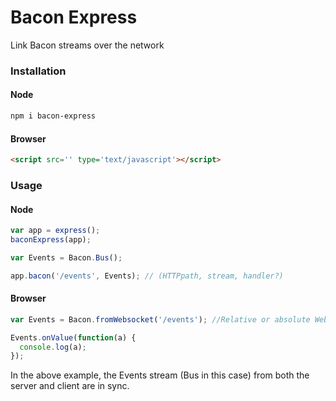 # Bacon Express
Link Bacon streams over the network

### Installation
#### Node
```bash
npm i bacon-express
```

#### Browser
```html
<script src='' type='text/javascript'></script>
```

### Usage

#### Node
```javascript
var app = express();
baconExpress(app);

var Events = Bacon.Bus();

app.bacon('/events', Events); // (HTTPpath, stream, handler?)
```

#### Browser
```javascript
var Events = Bacon.fromWebsocket('/events'); //Relative or absolute Websocket path (ws://localhost:1337/events)

Events.onValue(function(a) {
  console.log(a);
});
```

In the above example, the Events stream (Bus in this case) from both the server and client are in sync.
